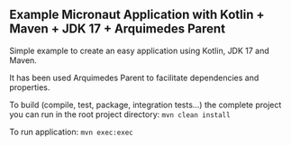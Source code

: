 ## Example Micronaut Application with Kotlin + Maven + JDK 17 + Arquimedes Parent

Simple example to create an easy application using Kotlin, JDK 17 and Maven. 

It has been used Arquimedes Parent to facilitate dependencies and properties.

To build (compile, test, package, integration tests...) the complete project you can run in the root project directory:
``mvn clean install``

To run application:
``mvn exec:exec``
